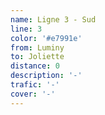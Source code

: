 ```yaml
---
name: Ligne 3 - Sud
line: 3
color: '#e7991e'
from: Luminy
to: Joliette
distance: 0
description: '-'
trafic: '-'
cover: '-'
---
```


##
